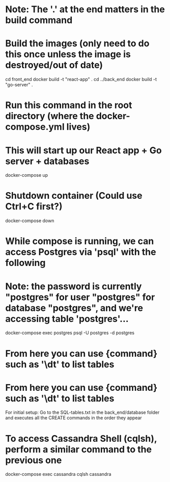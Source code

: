 # Note: The '.' at the end matters in the build command

# Build the images (only need to do this once unless the image is destroyed/out of date)

cd front_end
docker build -t "react-app" .
cd ../back_end
docker build -t "go-server" .

# Run this command in the root directory (where the docker-compose.yml lives)

# This will start up our React app + Go server + databases

docker-compose up

# Shutdown container (Could use Ctrl+C first?)

docker-compose down

# While compose is running, we can access Postgres via 'psql' with the following

# Note: the password is currently "postgres" for user "postgres" for database "postgres", and we're accessing table 'postgres'...

docker-compose exec postgres psql -U postgres -d postgres

# From here you can use \{command} such as '\dt' to list tables

# From here you can use \{command} such as '\dt' to list tables

For initial setup: Go to the SQL-tables.txt in the back_end/database folder and executes all the CREATE commands in the order they appear

# To access Cassandra Shell (cqlsh), perform a similar command to the previous one

docker-compose exec cassandra cqlsh cassandra
